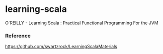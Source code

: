 # learning-scala
O'REILLY - Learning Scala : Practical Functional Programming For the JVM

### Reference
https://github.com/swartzrock/LearningScalaMaterials
